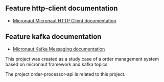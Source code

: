 ## Feature http-client documentation

- [Micronaut Micronaut HTTP Client documentation](https://docs.micronaut.io/latest/guide/index.html#httpClient)

## Feature kafka documentation

- [Micronaut Kafka Messaging documentation](https://micronaut-projects.github.io/micronaut-kafka/latest/guide/index.html)


This project was created as a study case of a order management system based on micronaut framework and kafka topics

The project order-processor-api is related to this project.